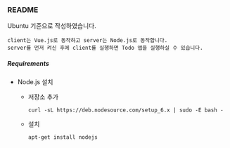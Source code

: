 ### README

Ubuntu 기준으로 작성하였습니다.

```
client는 Vue.js로 동작하고 server는 Node.js로 동작합니다. 
server를 먼저 켜신 후에 client를 실행하면 Todo 앱을 실행하실 수 있습니다.
```



##### Requirements

* Node.js 설치

  * 저장소 추가

    ```
    curl -sL https://deb.nodesource.com/setup_6.x | sudo -E bash -
    ```

  * 설치

    ```
    apt-get install nodejs
    ```

    

  

